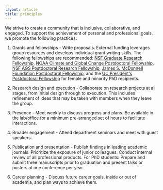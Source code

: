 ```yaml
---
layout: article
title: principles 
---
```


We strive to create a community that is inclusive, collaborative, and engaged. To support the achievement of personal and professional goals, we promote the following practices:

1. Grants and fellowships - Write proposals. External funding leverages group resources and develops individual grant writing skills. The following fellowships are recommended: [NSF Graduate Research Fellowship][nsfgrfp], [NOAA Climate and Global Change Postdoctoral Fellowship][noaacgc], [NSF AGS Postdoctoral Research Fellowship][nsfprf], [James S. McDonnell Foundation Postdoctoral Fellowship][jsmfpf], and the [UC President's Postdoctoral Fellowship][ucpres] for female and minority PhD recipients.

2. Research design and execution - Collaborate on research projects at all stages, from initial design through to execution. This includes refinement of ideas that may be taken with members when they leave the group.

3. Presence - Meet weekly to discuss progress and plans. Be available in the lab/office for a minimum pre-arranged set of hours to facilitate interactions.

4. Broader engagement - Attend department seminars and meet with guest speakers.

5. Publication and presentation - Publish findings in leading academic journals. Prioritize the exposure of junior colleagues. Conduct internal review of all professional products. For PhD students: Prepare and submit three manuscripts prior to graduation and present talks or posters at one conference per year.

6. Career planning - Discuss future career goals, inside or out of academia, and plan ways to achieve them.

[nsfgrfp]: https://www.nsfgrfp.org/
[noaacgc]: https://cpaess.ucar.edu/cgc
[nsfprf]: https://www.nsf.gov/funding/pgm_summ.jsp?pims_id=12779&org=AGS&sel_org=AGS&from=fund
[jsmfpf]: https://www.jsmf.org/apply/fellowship/
[ucpres]: https://ppfp.ucop.edu/info/
